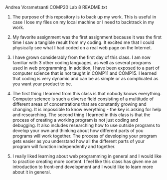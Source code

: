 Andrea Vorametsanti
COMP20
Lab 8
README.txt

1. The purpose of this repository is to back up my work. This is useful
in case I lose my files on my local machine or I need to backtrack in my work.

2. My favorite assignment was the first assignment because it was the first
time I saw a tangible result from my coding. It excited me that I could 
physically see what I had coded on a real web page on the Internet.

3. I have grown considerably from the first day of this class. I am now
familiar with 3 other coding languages, as well as several programs used in web
programming. In addition, I have been exposed to a part of computer science that
is not taught in COMP11 and COMP15. I learned that coding is very dynamic and can
be as simple or as complicated as you want your product to be.

4. The first thing I learned from this class is that nobody knows everything.
Computer science is such a diverse field consisting of a multitude of different
areas of concentrations that are constantly growing and changing. It is 
impossible to know everything - the key is asking for help and researching. The
second thing I learned in this class is that the process of creating a working
program is not just coding and debugging. It also includes researching how
to use outside programs to develop your own and thinking about how different
parts of you programs will work together. The process of developing your
program gets easier as you understand how all the different parts of your program
will function independently and together.


5. I really liked learning about web programming in general and I would like
to practice creating more content. I feel like this class has given me an 
introduction to front-end development and I would like to learn more about it
in general.